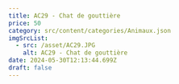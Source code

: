 ```yaml
---
title: AC29 - Chat de gouttière
price: 50
category: src/content/categories/Animaux.json
imgSrcList:
  - src: /asset/AC29.JPG
    alt: AC29 - Chat de gouttière
date: 2024-05-30T12:13:44.699Z
draft: false
---
```



